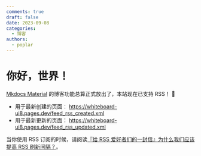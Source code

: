 ```yaml
---
comments: true
draft: false 
date: 2023-09-08 
categories:
  - 博客
authors: 
  - poplar
---
```


# 你好，世界！

[Mkdocs Material] 的博客功能总算正式放出了，本站现在已支持 RSS！ 🥳

[Mkdocs Material]: https://squidfunk.github.io/mkdocs-material/

- 用于最新创建的页面： <https://whiteboard-ui8.pages.dev/feed_rss_created.xml>
- 用于最新更新的页面： <https://whiteboard-ui8.pages.dev/feed_rss_updated.xml>

当你使用 RSS 订阅的时候，请阅读[『给 RSS 爱好者们的一封信』为什么我们应该提高 RSS 刷新间隔？](./../../archives/rss-refresh.md)。